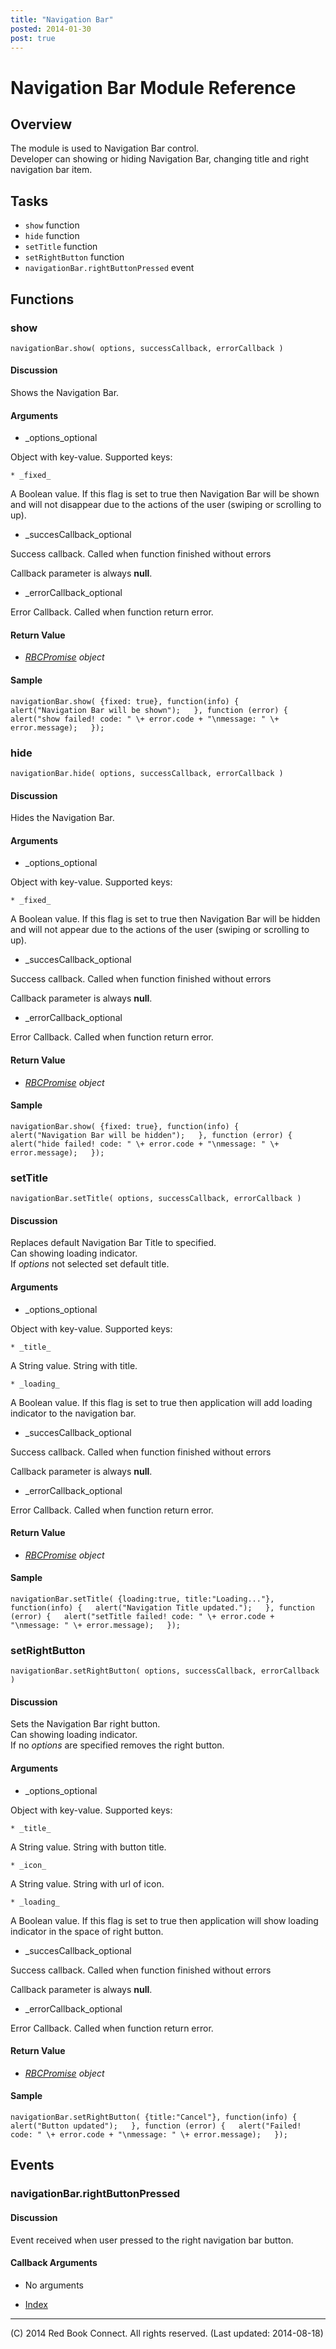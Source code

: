 ```yaml
---
title: "Navigation Bar"
posted: 2014-01-30
post: true
---
```


# Navigation Bar Module Reference

## Overview

The module is used to Navigation Bar control.  
Developer can showing or hiding Navigation Bar, changing title and right
navigation bar item.

## Tasks

  * `show` function
  * `hide` function
  * `setTitle` function
  * `setRightButton` function
  * `navigationBar.rightButtonPressed` event

## Functions

### show

`navigationBar.show( options, successCallback, errorCallback )`

#### Discussion

Shows the Navigation Bar.

#### Arguments

  * _options_optional

Object with key-value. Supported keys:

    * _fixed_

A Boolean value. If this flag is set to true then Navigation Bar will be shown
and will not disappear due to the actions of the user (swiping or scrolling to
up).

  * _succesCallback_optional

Success callback. Called when function finished without errors

Callback parameter is always **null**.

  * _errorCallback_optional

Error Callback. Called when function return error.

#### Return Value

  * _[RBCPromise](kernel_promise.html) object_

#### Sample

`navigationBar.show( {fixed: true}, function(info) {  
    alert("Navigation Bar will be shown");  
}, function (error) {  
    alert("show failed! code: " \+ error.code + "\nmessage: " \+ error.message);  
});`  

### hide

`navigationBar.hide( options, successCallback, errorCallback )`

#### Discussion

Hides the Navigation Bar.

#### Arguments

  * _options_optional

Object with key-value. Supported keys:

    * _fixed_

A Boolean value. If this flag is set to true then Navigation Bar will be
hidden and will not appear due to the actions of the user (swiping or
scrolling to up).

  * _succesCallback_optional

Success callback. Called when function finished without errors

Callback parameter is always **null**.

  * _errorCallback_optional

Error Callback. Called when function return error.

#### Return Value

  * _[RBCPromise](kernel_promise.html) object_

#### Sample

`navigationBar.show( {fixed: true}, function(info) {  
    alert("Navigation Bar will be hidden");  
}, function (error) {  
    alert("hide failed! code: " \+ error.code + "\nmessage: " \+ error.message);  
});`  

### setTitle

`navigationBar.setTitle( options, successCallback, errorCallback )`

#### Discussion

Replaces default Navigation Bar Title to specified.  
Can showing loading indicator.  
If _options_ not selected set default title.

#### Arguments

  * _options_optional

Object with key-value. Supported keys:

    * _title_

A String value. String with title.

    * _loading_

A Boolean value. If this flag is set to true then application will add loading
indicator to the navigation bar.

  * _succesCallback_optional

Success callback. Called when function finished without errors

Callback parameter is always **null**.

  * _errorCallback_optional

Error Callback. Called when function return error.

#### Return Value

  * _[RBCPromise](kernel_promise.html) object_

#### Sample

`navigationBar.setTitle( {loading:true, title:"Loading..."}, function(info) {  
    alert("Navigation Title updated.");  
}, function (error) {  
    alert("setTitle failed! code: " \+ error.code + "\nmessage: " \+ error.message);  
});`  

### setRightButton

`navigationBar.setRightButton( options, successCallback, errorCallback )`

#### Discussion

Sets the Navigation Bar right button.  
Can showing loading indicator.  
If no _options_ are specified removes the right button.

#### Arguments

  * _options_optional

Object with key-value. Supported keys:

    * _title_

A String value. String with button title.

    * _icon_

A String value. String with url of icon.

    * _loading_

A Boolean value. If this flag is set to true then application will show
loading indicator in the space of right button.

  * _succesCallback_optional

Success callback. Called when function finished without errors

Callback parameter is always **null**.

  * _errorCallback_optional

Error Callback. Called when function return error.

#### Return Value

  * _[RBCPromise](kernel_promise.html) object_

#### Sample

`navigationBar.setRightButton( {title:"Cancel"}, function(info) {  
    alert("Button updated");  
}, function (error) {  
    alert("Failed! code: " \+ error.code + "\nmessage: " \+ error.message);  
});`  

## Events

### navigationBar.rightButtonPressed

#### Discussion

Event received when user pressed to the right navigation bar button.

#### Callback Arguments

  * No arguments

  * [Index](../index.html)

* * *

(C) 2014 Red Book Connect. All rights reserved. (Last updated: 2014-08-18)

